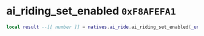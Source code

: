 # ai_riding_set_enabled `0xF8AFEFA1`

```lua
local result --[[ number ]] = natives.ai_ride.ai_riding_set_enabled(_unk0 --[[ number ]], _unk1 --[[ number ]])
```